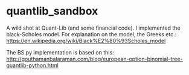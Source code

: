 # quantlib_sandbox
A wild shot at Quant-Lib (and some financial code). 
I implemented the black-Scholes model. For explanation on the model, the Greeks etc.:
https://en.wikipedia.org/wiki/Black%E2%80%93Scholes_model


The BS.py implementation is based on this:
http://gouthamanbalaraman.com/blog/european-option-binomial-tree-quantlib-python.html
